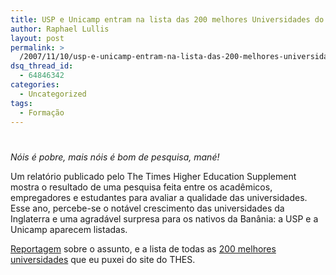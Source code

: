 ```yaml
---
title: USP e Unicamp entram na lista das 200 melhores Universidades do mundo.
author: Raphael Lullis
layout: post
permalink: >
  /2007/11/10/usp-e-unicamp-entram-na-lista-das-200-melhores-universidades-do-mundo/
dsq_thread_id:
  - 64846342
categories:
  - Uncategorized
tags:
  - Formação
---
```

# 

*Nóis é pobre, mais nóis é bom de pesquisa, mané!*

Um relatório publicado pelo The Times Higher Education Supplement mostra o resultado de uma pesquisa feita entre os acadêmicos, empregadores e estudantes para avaliar a qualidade das universidades. Esse ano, percebe-se o notável crescimento das universidades da Inglaterra e uma agradável surpresa para os nativos da Banânia: a USP e a Unicamp aparecem listadas.

[Reportagem][1] sobre o assunto, e a lista de todas as [200 melhores universidades][2] que eu puxei do site do THES.

 [1]: http://noticias.uol.com.br/educacao/ultnot/bbc/2007/11/08/ult3278u11.jhtm
 [2]: http://top200.jottit.com